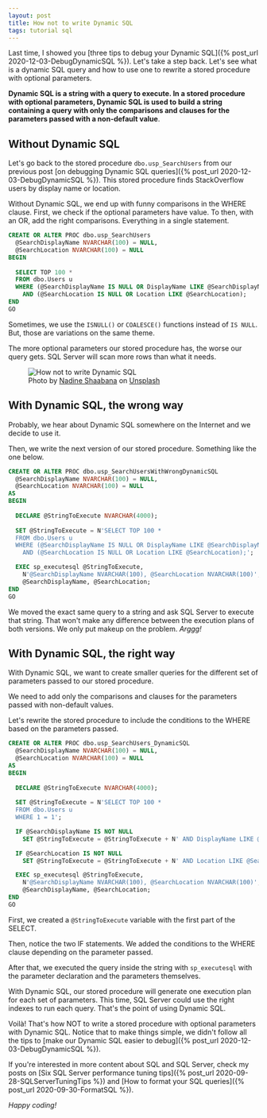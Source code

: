 ```yaml
---
layout: post
title: How not to write Dynamic SQL
tags: tutorial sql
---
```


Last time, I showed you [three tips to debug your Dynamic SQL]({% post_url 2020-12-03-DebugDynamicSQL %}). Let's take a step back. Let's see what is a dynamic SQL query and how to use one to rewrite a stored procedure with optional parameters.

**Dynamic SQL is a string with a query to execute. In a stored procedure with optional parameters, Dynamic SQL is used to build a string containing a query with only the comparisons and clauses for the parameters passed with a non-default value**.

## Without Dynamic SQL

Let's go back to the stored procedure `dbo.usp_SearchUsers` from our previous post [on debugging Dynamic SQL queries]({% post_url 2020-12-03-DebugDynamicSQL %}). This stored procedure finds StackOverflow users by display name or location.

Without Dynamic SQL, we end up with funny comparisons in the WHERE clause. First, we check if the optional parameters have value. To then, with an OR, add the right comparisons. Everything in a single statement.

```sql
CREATE OR ALTER PROC dbo.usp_SearchUsers
  @SearchDisplayName NVARCHAR(100) = NULL,
  @SearchLocation NVARCHAR(100) = NULL
BEGIN
    
  SELECT TOP 100 *
  FROM dbo.Users u
  WHERE (@SearchDisplayName IS NULL OR DisplayName LIKE @SearchDisplayName)
    AND (@SearchLocation IS NULL OR Location LIKE @SearchLocation);
END
GO
```

Sometimes, we use the `ISNULL()` or `COALESCE()` functions instead of `IS NULL`. But, those are variations on the same theme.

The more optional parameters our stored procedure has, the worse our query gets. SQL Server will scan more rows than what it needs.

<figure>
<img src="https://images.unsplash.com/photo-1548630435-998a2cbbff67?crop=entropy&cs=tinysrgb&fit=crop&fm=jpg&h=400&ixid=MXwxfDB8MXxhbGx8fHx8fHx8fA&ixlib=rb-1.2.1&q=80&utm_campaign=api-credit&utm_medium=referral&utm_source=unsplash_source&w=600" alt="How not to write Dynamic SQL" />

<figcaption><span>Photo by <a href="https://unsplash.com/@nadineshaabana?utm_source=unsplash&amp;utm_medium=referral&amp;utm_content=creditCopyText">Nadine Shaabana</a> on <a href="https://unsplash.com/photos/HBABoZYH0yI?utm_source=unsplash&amp;utm_medium=referral&amp;utm_content=creditCopyText">Unsplash</a></span></figcaption>
</figure>

## With Dynamic SQL, the wrong way

Probably, we hear about Dynamic SQL somewhere on the Internet and we decide to use it.

Then, we write the next version of our stored procedure. Something like the one below.

```sql
CREATE OR ALTER PROC dbo.usp_SearchUsersWithWrongDynamicSQL
  @SearchDisplayName NVARCHAR(100) = NULL,
  @SearchLocation NVARCHAR(100) = NULL
AS
BEGIN
 
  DECLARE @StringToExecute NVARCHAR(4000);
    
  SET @StringToExecute = N'SELECT TOP 100 *
  FROM dbo.Users u
  WHERE (@SearchDisplayName IS NULL OR DisplayName LIKE @SearchDisplayName)
    AND (@SearchLocation IS NULL OR Location LIKE @SearchLocation);';

  EXEC sp_executesql @StringToExecute, 
    N'@SearchDisplayName NVARCHAR(100), @SearchLocation NVARCHAR(100)', 
    @SearchDisplayName, @SearchLocation;
END
GO
```

We moved the exact same query to a string and ask SQL Server to execute that string. That won't make any difference between the execution plans of both versions. We only put makeup on the problem. _Arggg!_

## With Dynamic SQL, the right way

With Dynamic SQL, we want to create smaller queries for the different set of parameters passed to our stored procedure.

We need to add only the comparisons and clauses for the parameters passed with non-default values.

Let's rewrite the stored procedure to include the conditions to the WHERE based on the parameters passed.

```sql
CREATE OR ALTER PROC dbo.usp_SearchUsers_DynamicSQL
  @SearchDisplayName NVARCHAR(100) = NULL,
  @SearchLocation NVARCHAR(100) = NULL
AS
BEGIN
 
  DECLARE @StringToExecute NVARCHAR(4000);
    
  SET @StringToExecute = N'SELECT TOP 100 *
  FROM dbo.Users u
  WHERE 1 = 1';

  IF @SearchDisplayName IS NOT NULL
    SET @StringToExecute = @StringToExecute + N' AND DisplayName LIKE @SearchDisplayName ';

  IF @SearchLocation IS NOT NULL
    SET @StringToExecute = @StringToExecute + N' AND Location LIKE @SearchLocation ';

  EXEC sp_executesql @StringToExecute, 
    N'@SearchDisplayName NVARCHAR(100), @SearchLocation NVARCHAR(100)', 
    @SearchDisplayName, @SearchLocation;
END
GO
```

First, we created a `@StringToExecute` variable with the first part of the SELECT.

Then, notice the two IF statements. We added the conditions to the WHERE clause depending on the parameter passed.

After that, we executed the query inside the string with `sp_executesql` with the parameter declaration and the parameters themselves.

With Dynamic SQL, our stored procedure will generate one execution plan for each set of parameters. This time, SQL Server could use the right indexes to run each query. That's the point of using Dynamic SQL.

Voilà! That's how NOT to write a stored procedure with optional parameters with Dynamic SQL. Notice that to make things simple, we didn't follow all the tips to [make our Dynamic SQL easier to debug]({% post_url 2020-12-03-DebugDynamicSQL %}).

If you're interested in more content about SQL and SQL Server, check my posts on [Six SQL Server performance tuning tips]({% post_url 2020-09-28-SQLServerTuningTips %}) and [How to format your SQL queries]({% post_url 2020-09-30-FormatSQL %}).

_Happy coding!_
